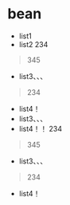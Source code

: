 # bean

- list1
- list2
234
> 345
- list3、、、
> 234
- list4！
- list3、、、
- list4！！
234
> 345
- list3、、、
> 234
- list4！
